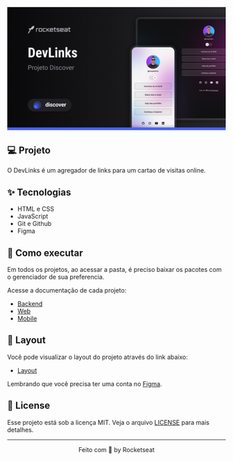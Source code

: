 <img src=".github/preview.jpg">

## 💻 Projeto

O DevLinks é um agregador de links para um cartao de visitas online.
## ✨ Tecnologias

- HTML e CSS
- JavaScript
- Git e Github
- Figma

## 🚀 Como executar

Em todos os projetos, ao acessar a pasta, é preciso baixar os pacotes com o gerenciador de sua preferencia.

Acesse a documentação de cada projeto:

- [Backend](./server/README.md)
- [Web](./web/README.md)
- [Mobile](./mobile/README.md)

## 🔖 Layout

Você pode visualizar o layout do projeto através do link abaixo:

- [Layout](https://www.figma.com/file/Eq98XUaFOj0EMJbwl5PW2v/DevLinks-%E2%80%A2-Projeto-Discover-(Community)?node-id=1437%3A191&mode=dev)

Lembrando que você precisa ter uma conta no [Figma](http://figma.com/).

## 📝 License

Esse projeto está sob a licença MIT. Veja o arquivo [LICENSE](LICENSE) para mais detalhes.

---

<p align="center">
  Feito com 💜 by Rocketseat
</p>


